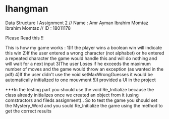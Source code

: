 # Ihangman

Data Structure I Assignment 2 // Name : Amr Ayman Ibrahim Momtaz Ibrahim Momtaz // ID : 18011178

Please Read this !!

This is how my game works :
1)If the player wins a boolean win will indicate this win
2)If the user entered a wrong character (not alphabet) or he entered a repeated character the game would handle this and will do nothing and will wait for a next input
3)The user Loses if he exceeds the maximum number of moves and the game would throw an exception (as wanted in the pdf)
4)If the user didn't use the void setMaxWrongGuesses it would be automatically initialized to one mouvment
5)I provided a UI in the project

***In the testing part you should use the void Re_Initialize because the class already initializes once we created an object from it (using comstractors and fileds assignment).. So to test the game you should set the Mystery_Word and you sould Re_Initialize the game using the method to get the correct results
